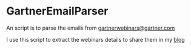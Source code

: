 # GartnerEmailParser
An script is to parse the emails from gartnerwebinars@gartner.com

I use this script to extract the webinars details to share them in my [blog](https://bigg.blog)
